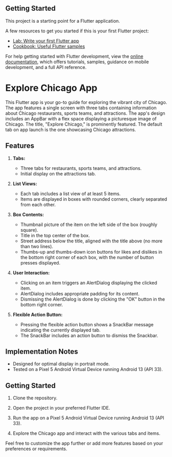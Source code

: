 ## Getting Started

This project is a starting point for a Flutter application.

A few resources to get you started if this is your first Flutter project:

- [Lab: Write your first Flutter app](https://docs.flutter.dev/get-started/codelab)
- [Cookbook: Useful Flutter samples](https://docs.flutter.dev/cookbook)

For help getting started with Flutter development, view the
[online documentation](https://docs.flutter.dev/), which offers tutorials,
samples, guidance on mobile development, and a full API reference.

# Explore Chicago App

This Flutter app is your go-to guide for exploring the vibrant city of Chicago. The app features a single screen with three tabs containing information about Chicago restaurants, sports teams, and attractions. The app's design includes an AppBar with a flex space displaying a picturesque image of Chicago. The title, "Explore Chicago," is prominently featured. The default tab on app launch is the one showcasing Chicago attractions.

## Features

1. **Tabs:**
   - Three tabs for restaurants, sports teams, and attractions.
   - Initial display on the attractions tab.

2. **List Views:**
   - Each tab includes a list view of at least 5 items.
   - Items are displayed in boxes with rounded corners, clearly separated from each other.

3. **Box Contents:**
   - Thumbnail picture of the item on the left side of the box (roughly square).
   - Title in the top center of the box.
   - Street address below the title, aligned with the title above (no more than two lines).
   - Thumbs-up and thumbs-down icon buttons for likes and dislikes in the bottom right corner of each box, with the number of button presses displayed.

4. **User Interaction:**
   - Clicking on an item triggers an AlertDialog displaying the clicked item.
   - AlertDialog includes appropriate padding for its content.
   - Dismissing the AlertDialog is done by clicking the "OK" button in the bottom right corner.

5. **Flexible Action Button:**
   - Pressing the flexible action button shows a SnackBar message indicating the currently displayed tab.
   - The SnackBar includes an action button to dismiss the Snackbar.

## Implementation Notes

- Designed for optimal display in portrait mode.
- Tested on a Pixel 5 Android Virtual Device running Android 13 (API 33).

## Getting Started

1. Clone the repository.

2. Open the project in your preferred Flutter IDE.

3. Run the app on a Pixel 5 Android Virtual Device running Android 13 (API 33).

4. Explore the Chicago app and interact with the various tabs and items.

Feel free to customize the app further or add more features based on your preferences or requirements.
